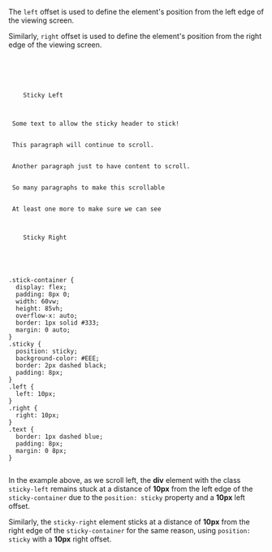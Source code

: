 The `left` offset is used to define
the element's position from the left edge of the
viewing screen.

Similarly, `right` offset is used
to define the element's position from the
right edge of the viewing screen.

<codeblock language="css" type="lesson">
<code>
<panel language="html">
<div class="stick-container">
  <div class="sticky left">
    Sticky Left
  </div>
  <div class="text"> Some text to allow the sticky header to stick! </div>
  <div class="text"> This paragraph will continue to scroll. </div>
  <div class="text"> Another paragraph just to have content to scroll. </div>
  <div class="text"> So many paragraphs to make this scrollable</div>
  <div class="text"> At least one more to make sure we can see</div>
  <div class="sticky right">
    Sticky Right
  </div>
</div>
</panel>
<panel language="css">
.stick-container {
  display: flex;
  padding: 8px 0;
  width: 60vw;
  height: 85vh;
  overflow-x: auto;
  border: 1px solid #333;
  margin: 0 auto;
}
.sticky {
  position: sticky;
  background-color: #EEE;
  border: 2px dashed black;
  padding: 8px;
}
.left {
  left: 10px;
}
.right {
  right: 10px;
}
.text {
  border: 1px dashed blue;
  padding: 8px;
  margin: 0 8px;
}
</panel>
</code>
</codeblock>

In the example above, as we scroll left,
the **div** element with the class `sticky-left`
remains stuck at a distance of **10px**
from the left edge of the `sticky-container`
due to the `position: sticky` property
and
a **10px** left offset.

Similarly, the `sticky-right` element sticks
at a distance of **10px** from the right edge
of the `sticky-container` for the same reason,
using `position: sticky` with a **10px**
right offset.
